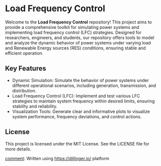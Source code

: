 
# Load Frequency Control

[comment]: [![N|Solid](https://cldup.com/dTxpPi9lDf.thumb.png)](https://nodesource.com/products/nsolid)


Welcome to the **Load Frequency Control** repository! This project aims to provide a comprehensive toolkit for simulating power systems and implementing load frequency control (LFC) strategies. Designed for researchers, engineers, and students, our repository offers tools to model and analyze the dynamic behavior of power systems under varying load and Renewable Energy sources (RES) conditions, ensuring stable and efficient operation.


## Key Features

- Dynamic Simulation: Simulate the behavior of power systems under different operational scenarios, including generation, transmission, and distribution.
- Load Frequency Control (LFC): Implement and test various LFC strategies to maintain system frequency within desired limits, ensuring stability and reliability.
- Visualization Tools: Generate clear and informative plots to visualize system performance, frequency deviations, and control actions.

## License
This project is licensed under the MIT License. See the LICENSE file for more details.



[comment]: Written using https://dillinger.io/ platform 
